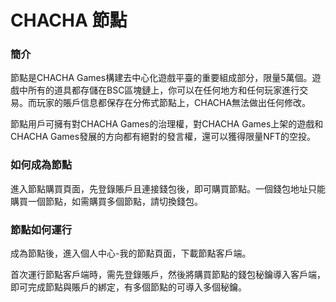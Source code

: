 # CHACHA 節點

### 簡介

節點是CHACHA Games構建去中心化遊戲平臺的重要組成部分，限量5萬個。遊戲中所有的道具都存儲在BSC區塊鏈上，你可以在任何地方和任何玩家進行交易。而玩家的賬戶信息都保存在分佈式節點上，CHACHA無法做出任何修改。

節點用戶可擁有對CHACHA Games的治理權，對CHACHA Games上架的遊戲和CHACHA Games發展的方向都有絕對的發言權，還可以獲得限量NFT的空投。

### 如何成為節點

進入節點購買頁面，先登錄賬戶且連接錢包後，即可購買節點。一個錢包地址只能購買一個節點，如需購買多個節點，請切換錢包。

### 節點如何運行

成為節點後，進入個人中心-我的節點頁面，下載節點客戶端。

首次運行節點客戶端時，需先登錄賬戶，然後將購買節點的錢包秘鑰導入客戶端，即可完成節點與賬戶的綁定，有多個節點的可導入多個秘鑰。

###





